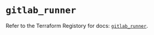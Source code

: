# `gitlab_runner`

Refer to the Terraform Registory for docs: [`gitlab_runner`](https://registry.terraform.io/providers/gitlabhq/gitlab/16.1.1/docs/resources/runner).
